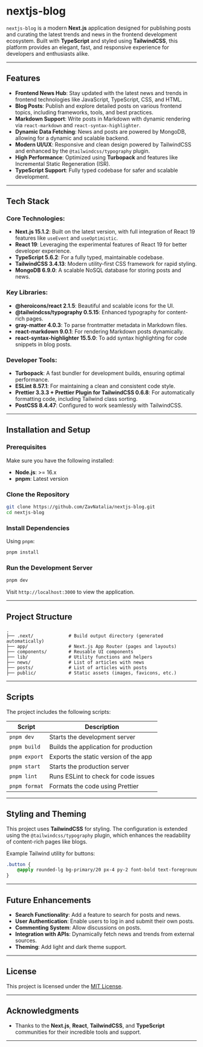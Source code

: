 # nextjs-blog

`nextjs-blog` is a modern **Next.js** application designed for publishing posts and curating the latest trends and news in the frontend development ecosystem. Built with **TypeScript** and styled using **TailwindCSS**, this platform provides an elegant, fast, and responsive experience for developers and enthusiasts alike.

---

## Features

- **Frontend News Hub**: Stay updated with the latest news and trends in frontend technologies like JavaScript, TypeScript, CSS, and HTML.
- **Blog Posts**: Publish and explore detailed posts on various frontend topics, including frameworks, tools, and best practices.
- **Markdown Support**: Write posts in Markdown with dynamic rendering via `react-markdown` and `react-syntax-highlighter`.
- **Dynamic Data Fetching**: News and posts are powered by MongoDB, allowing for a dynamic and scalable backend.
- **Modern UI/UX**: Responsive and clean design powered by TailwindCSS and enhanced by the `@tailwindcss/typography` plugin.
- **High Performance**: Optimized using **Turbopack** and features like Incremental Static Regeneration (ISR).
- **TypeScript Support**: Fully typed codebase for safer and scalable development.

---

## Tech Stack

### Core Technologies:

- **Next.js 15.1.2**: Built on the latest version, with full integration of React 19 features like `useEvent` and `useOptimistic`.
- **React 19**: Leveraging the experimental features of React 19 for better developer experience.
- **TypeScript 5.6.2**: For a fully typed, maintainable codebase.
- **TailwindCSS 3.4.13**: Modern utility-first CSS framework for rapid styling.
- **MongoDB 6.9.0**: A scalable NoSQL database for storing posts and news.

### Key Libraries:

- **@heroicons/react 2.1.5**: Beautiful and scalable icons for the UI.
- **@tailwindcss/typography 0.5.15**: Enhanced typography for content-rich pages.
- **gray-matter 4.0.3**: To parse frontmatter metadata in Markdown files.
- **react-markdown 9.0.1**: For rendering Markdown posts dynamically.
- **react-syntax-highlighter 15.5.0**: To add syntax highlighting for code snippets in blog posts.

### Developer Tools:

- **Turbopack**: A fast bundler for development builds, ensuring optimal performance.
- **ESLint 8.57.1**: For maintaining a clean and consistent code style.
- **Prettier 3.3.3 + Prettier Plugin for TailwindCSS 0.6.8**: For automatically formatting code, including Tailwind class sorting.
- **PostCSS 8.4.47**: Configured to work seamlessly with TailwindCSS.

---

## Installation and Setup

### Prerequisites

Make sure you have the following installed:

- **Node.js**: >= 16.x
- **pnpm**: Latest version

### Clone the Repository

```bash
git clone https://github.com/ZavNatalia/nextjs-blog.git
cd nextjs-blog
```

### Install Dependencies

Using `pnpm`:

```bash
pnpm install
```

### Run the Development Server

```bash
pnpm dev
```

Visit `http://localhost:3000` to view the application.

---

## Project Structure

```plaintext
.
├── .next/             # Build output directory (generated automatically)
├── app/               # Next.js App Router (pages and layouts)
├── components/        # Reusable UI components
├── lib/               # Utility functions and helpers
├── news/              # List of articles with news
├── posts/             # List of articles with posts
├── public/            # Static assets (images, favicons, etc.)
```

---

## Scripts

The project includes the following scripts:

| Script        | Description                           |
| ------------- | ------------------------------------- |
| `pnpm dev`    | Starts the development server         |
| `pnpm build`  | Builds the application for production |
| `pnpm export` | Exports the static version of the app |
| `pnpm start`  | Starts the production server          |
| `pnpm lint`   | Runs ESLint to check for code issues  |
| `pnpm format` | Formats the code using Prettier       |

---

## Styling and Theming

This project uses **TailwindCSS** for styling. The configuration is extended using the `@tailwindcss/typography` plugin, which enhances the readability of content-rich pages like blogs.

Example Tailwind utility for buttons:

```css
.button {
    @apply rounded-lg bg-primary/20 px-4 py-2 font-bold text-foreground transition-colors duration-300 hover:bg-primary/10 focus:border-accent focus:outline-none focus:ring-2 focus:ring-accent;
}
```

---

## Future Enhancements

- **Search Functionality**: Add a feature to search for posts and news.
- **User Authentication**: Enable users to log in and submit their own posts.
- **Commenting System**: Allow discussions on posts.
- **Integration with APIs**: Dynamically fetch news and trends from external sources.
- **Theming**: Add light and dark theme support.

---

## License

This project is licensed under the [MIT License](LICENSE).

---

## Acknowledgments

- Thanks to the **Next.js**, **React**, **TailwindCSS**, and **TypeScript** communities for their incredible tools and support.

---
